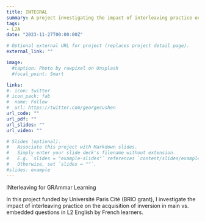 ```yaml
---
title: INTEGRAL
summary: A project investigating the impact of interleaving practice on the acquisition of inversion in main vs. embedded questions in L2 English by French learners.
tags:
- L2A
date: "2023-11-27T00:00:00Z"

# Optional external URL for project (replaces project detail page).
external_link: ""

image:
  #caption: Photo by rawpixel on Unsplash
  #focal_point: Smart

links:
#- icon: twitter
# icon_pack: fab
#  name: Follow
#  url: https://twitter.com/georgecushen
url_code: ""
url_pdf: ""
url_slides: ""
url_video: ""

# Slides (optional).
#   Associate this project with Markdown slides.
#   Simply enter your slide deck's filename without extension.
#   E.g. `slides = "example-slides"` references `content/slides/example-slides.md`.
#   Otherwise, set `slides = ""`.
#slides: example
---
```


INterleaving for GRAmmar Learning

In this project funded by Université Paris Cité (BRIO grant), I investigate the impact of interleaving practice on the acquisition of inversion in main vs. embedded questions in L2 English by French learners.
